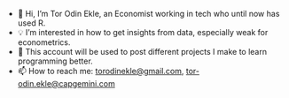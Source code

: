 - 👋 Hi, I’m Tor Odin Ekle, an Economist working in tech who until now has used R.
- 💡 I’m interested in how to get insights from data, especially weak for econometrics.
- 🔩 This account will be used to post different projects I make to learn programming better. 
- 📫 How to reach me: torodinekle@gmail.com, tor-odin.ekle@capgemini.com


<!---
TorOEkle/TorOEkle is a ✨ special ✨ repository because its `README.md` (this file) appears on your GitHub profile.
You can click the Preview link to take a look at your changes.
--->
